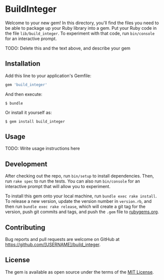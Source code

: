 # BuildInteger

Welcome to your new gem! In this directory, you'll find the files you need to be able to package up your Ruby library into a gem. Put your Ruby code in the file `lib/build_integer`. To experiment with that code, run `bin/console` for an interactive prompt.

TODO: Delete this and the text above, and describe your gem

## Installation

Add this line to your application's Gemfile:

```ruby
gem 'build_integer'
```

And then execute:

    $ bundle

Or install it yourself as:

    $ gem install build_integer

## Usage

TODO: Write usage instructions here

## Development

After checking out the repo, run `bin/setup` to install dependencies. Then, run `rake spec` to run the tests. You can also run `bin/console` for an interactive prompt that will allow you to experiment.

To install this gem onto your local machine, run `bundle exec rake install`. To release a new version, update the version number in `version.rb`, and then run `bundle exec rake release`, which will create a git tag for the version, push git commits and tags, and push the `.gem` file to [rubygems.org](https://rubygems.org).

## Contributing

Bug reports and pull requests are welcome on GitHub at https://github.com/[USERNAME]/build_integer.


## License

The gem is available as open source under the terms of the [MIT License](http://opensource.org/licenses/MIT).

